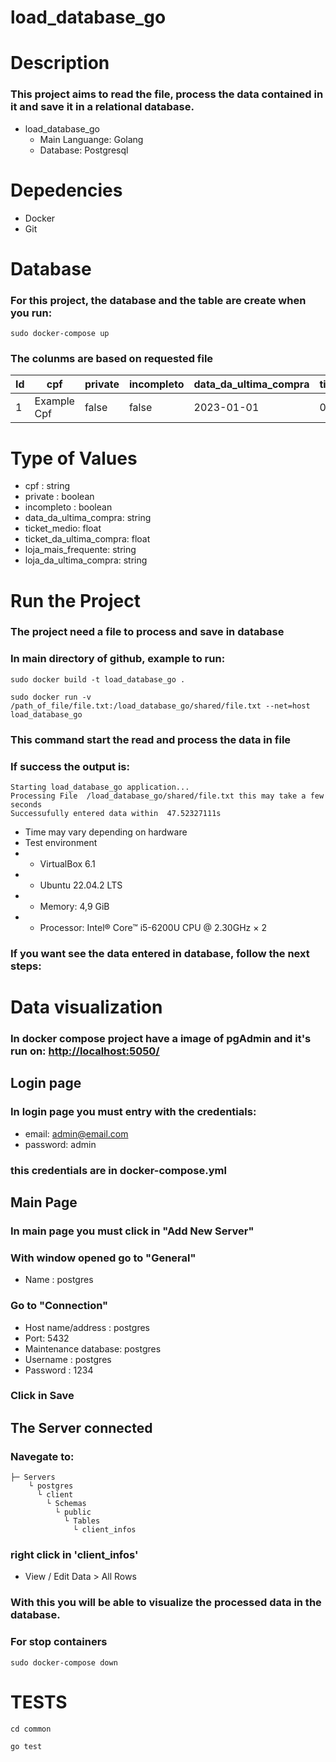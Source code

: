 # load_database_go
# Description
### This project aims to read the file, process the data contained in it and save it in a relational database.

- load_database_go
  - Main Languange: Golang
  - Database: Postgresql

# Depedencies
- Docker
- Git

# Database
### For this project, the database and the table are create when you run:
```console
sudo docker-compose up
```
### The colunms are based on requested file

Id   | cpf | private | incompleto | data_da_ultima_compra | ticket_medio | ticket_da_ultima_compra | loja_mais_frequente | loja_da_ultima_compra |
--------- | ------------- | ------ | ------ | ---------- | -- | -- | ------------- | ------------- |
1         | Example Cpf   | false  | false  | 2023-01-01 | 0  | 0  | Example Cnpj  | Example Cnpj  |

# Type of Values
- cpf : string
- private : boolean
- incompleto : boolean
- data_da_ultima_compra: string
- ticket_medio: float
- ticket_da_ultima_compra: float
- loja_mais_frequente: string
- loja_da_ultima_compra: string

# Run the Project
### The project need a file to process and save in database
### In main directory of github, example to run:

```console
sudo docker build -t load_database_go .
```

```console
sudo docker run -v /path_of_file/file.txt:/load_database_go/shared/file.txt --net=host load_database_go
```

### This command start the read and process the data in file
### If success the output is:
```console
Starting load_database_go application...
Processing File  /load_database_go/shared/file.txt this may take a few seconds
Successufully entered data within  47.52327111s
```
- Time may vary depending on hardware
- Test environment
- - VirtualBox 6.1
- - Ubuntu 22.04.2 LTS
- - Memory: 4,9 GiB
- - Processor: Intel® Core™ i5-6200U CPU @ 2.30GHz × 2

### If you want see the data entered in database, follow the next steps:
# Data visualization
### In docker compose project have a image of pgAdmin and it's run on: <http://localhost:5050/>
## Login page
### In login page you must entry with the credentials:
- email: admin@email.com
- password: admin

### this credentials are in docker-compose.yml
## Main Page
### In main page you must click in "Add New Server"

### With window opened go to "General"
- Name : postgres

### Go to "Connection"

- Host name/address : postgres
- Port: 5432
- Maintenance database: postgres
- Username : postgres
- Password : 1234

### Click in Save

## The Server connected
### Navegate to: 

```
├─ Servers 
    └ postgres
      └ client
        └ Schemas
          └ public
            └ Tables
              └ client_infos
```
### right click in 'client_infos'
- View / Edit Data > All Rows

### With this you will be able to visualize the processed data in the database.

### For stop containers
```console
sudo docker-compose down
```

# TESTS

```console
cd common
```

```console
go test
```



